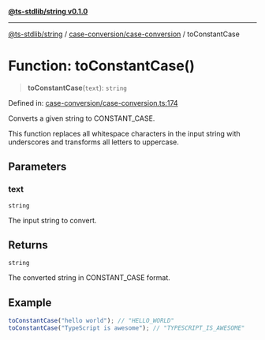 [**@ts-stdlib/string v0.1.0**](../../../README.md)

***

[@ts-stdlib/string](../../../README.md) / [case-conversion/case-conversion](../README.md) / toConstantCase

# Function: toConstantCase()

> **toConstantCase**(`text`): `string`

Defined in: [case-conversion/case-conversion.ts:174](https://github.com/gabaudette/ts-standard-library/blob/ff5d83fe4b66247fa084c3cd3ca7e6ef97c8bcfa/packages/string/src/case-conversion/case-conversion.ts#L174)

Converts a given string to CONSTANT_CASE.

This function replaces all whitespace characters in the input string with underscores
and transforms all letters to uppercase.

## Parameters

### text

`string`

The input string to convert.

## Returns

`string`

The converted string in CONSTANT_CASE format.

## Example

```typescript
toConstantCase("hello world"); // "HELLO_WORLD"
toConstantCase("TypeScript is awesome"); // "TYPESCRIPT_IS_AWESOME"
```
